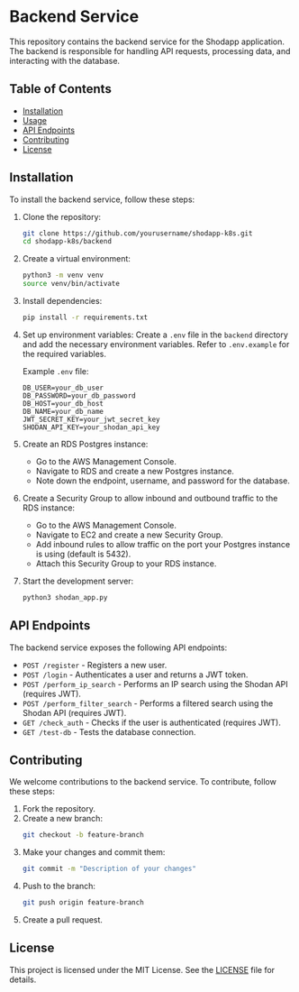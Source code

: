 # Backend Service

This repository contains the backend service for the Shodapp application. The backend is responsible for handling API requests, processing data, and interacting with the database.

## Table of Contents

- [Installation](#installation)
- [Usage](#usage)
- [API Endpoints](#api-endpoints)
- [Contributing](#contributing)
- [License](#license)

## Installation

To install the backend service, follow these steps:

1. Clone the repository:
    ```bash
    git clone https://github.com/yourusername/shodapp-k8s.git
    cd shodapp-k8s/backend
    ```

2. Create a virtual environment:
    ```bash
    python3 -m venv venv
    source venv/bin/activate
    ```

3. Install dependencies:
    ```bash
    pip install -r requirements.txt
    ```

4. Set up environment variables:
    Create a `.env` file in the `backend` directory and add the necessary environment variables. Refer to `.env.example` for the required variables.

    Example `.env` file:
    ```
    DB_USER=your_db_user
    DB_PASSWORD=your_db_password
    DB_HOST=your_db_host
    DB_NAME=your_db_name
    JWT_SECRET_KEY=your_jwt_secret_key
    SHODAN_API_KEY=your_shodan_api_key
    ```

5. Create an RDS Postgres instance:
    - Go to the AWS Management Console.
    - Navigate to RDS and create a new Postgres instance.
    - Note down the endpoint, username, and password for the database.

6. Create a Security Group to allow inbound and outbound traffic to the RDS instance:
    - Go to the AWS Management Console.
    - Navigate to EC2 and create a new Security Group.
    - Add inbound rules to allow traffic on the port your Postgres instance is using (default is 5432).
    - Attach this Security Group to your RDS instance.

7. Start the development server:
    ```bash
    python3 shodan_app.py
    ```

## API Endpoints

The backend service exposes the following API endpoints:

- `POST /register` - Registers a new user.
- `POST /login` - Authenticates a user and returns a JWT token.
- `POST /perform_ip_search` - Performs an IP search using the Shodan API (requires JWT).
- `POST /perform_filter_search` - Performs a filtered search using the Shodan API (requires JWT).
- `GET /check_auth` - Checks if the user is authenticated (requires JWT).
- `GET /test-db` - Tests the database connection.

## Contributing

We welcome contributions to the backend service. To contribute, follow these steps:

1. Fork the repository.
2. Create a new branch:
    ```bash
    git checkout -b feature-branch
    ```
3. Make your changes and commit them:
    ```bash
    git commit -m "Description of your changes"
    ```
4. Push to the branch:
    ```bash
    git push origin feature-branch
    ```
5. Create a pull request.

## License

This project is licensed under the MIT License. See the [LICENSE](../LICENSE) file for details.